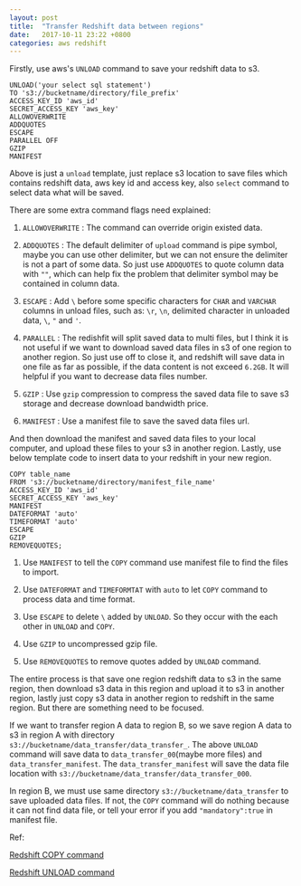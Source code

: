 ```yaml
---
layout: post
title:  "Transfer Redshift data between regions"
date:   2017-10-11 23:22 +0800
categories: aws redshift
---
```


Firstly, use aws's `UNLOAD` command to save your redshift data to s3.

```
UNLOAD('your select sql statement')
TO 's3://bucketname/directory/file_prefix'
ACCESS_KEY_ID 'aws_id'
SECRET_ACCESS_KEY 'aws_key'
ALLOWOVERWRITE
ADDQUOTES
ESCAPE
PARALLEL OFF
GZIP
MANIFEST
```

Above is just a `unload` template, just replace s3 location to save files which contains redshift data, aws key id and access key, also `select` command to select data what will be saved.

There are some extra command flags need explained:

1. `ALLOWOVERWRITE` : The command can override origin existed data.

2. `ADDQUOTES` : The default delimiter of `upload` command is pipe symbol, maybe you can use other delimiter, but we can not ensure the delimiter is not a part of some data. So just use `ADDQUOTES` to quote column data with `""`, which can help fix the problem that delimiter symbol may be contained in column data.

3. `ESCAPE` : Add `\` before some specific characters for `CHAR` and `VARCHAR` columns in unload files, such as: `\r`, `\n`, delimited character in unloaded data, `\`,  `"` and `'`.

3. `PARALLEL` : The redishfit will split saved data to multi files, but I think it is not useful if we want to download saved data files in s3 of one region to another region. So just use off to close it, and redshift will save data in one file as far as possible, if the data content is not exceed `6.2GB`. It will helpful if you want to decrease data files number.

4. `GZIP` : Use `gzip` compression to compress the saved data file to save s3 storage and decrease download bandwidth price.

5. `MANIFEST` : Use a manifest file to save the saved data files url. 

And then download the manifest and saved data files to your local computer, and upload these files to your s3 in another region. Lastly, use below template code to insert data to your redshift in your new region.

```
COPY table_name
FROM 's3://bucketname/directory/manifest_file_name'
ACCESS_KEY_ID 'aws_id'
SECRET_ACCESS_KEY 'aws_key'
MANIFEST 
DATEFORMAT 'auto' 
TIMEFORMAT 'auto' 
ESCAPE 
GZIP 
REMOVEQUOTES;
```

1. Use `MANIFEST` to tell the `COPY` command use manifest file to find the files to import.

2. Use `DATEFORMAT` and `TIMEFORMTAT` with `auto` to let `COPY` command to process data and time format.

3. Use `ESCAPE` to delete `\` added by `UNLOAD`. So they occur with the each other in `UNLOAD` and `COPY`.

4. Use `GZIP` to uncompressed gzip file.

5. Use `REMOVEQUOTES` to remove quotes added by `UNLOAD` command.

The entire process is that save one region redshift data to s3 in the same region, then download s3 data in this region and upload it to s3 in another region, lastly just copy s3 data in another region to redshift in the same region. But there are something need to be focused.

If we want to transfer region A data to region B, so we save region A data to s3 in region A with directory `s3://bucketname/data_transfer/data_transfer_`. The above `UNLOAD` command will save data to `data_transfer_00`(maybe more files) and `data_transfer_manifest`. The `data_transfer_manifest` will save the data file location with `s3://bucketname/data_transfer/data_transfer_000`. 

In region B, we must use same directory `s3://bucketname/data_transfer` to save uploaded data files. If not, the `COPY` command will do nothing because it can not find data file, or tell your error if you add `"mandatory":true` in manifest file.

Ref: 

[Redshift COPY command](http://docs.aws.amazon.com/redshift/latest/dg/r_COPY.html)

[Redshift UNLOAD command](http://docs.aws.amazon.com/redshift/latest/dg/r_UNLOAD.html)
